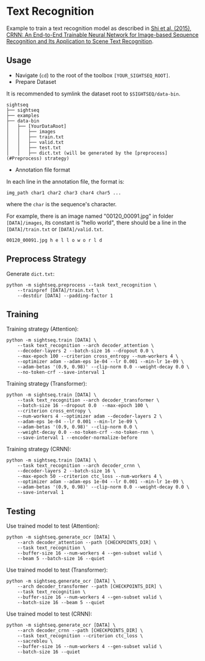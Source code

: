 # Text Recognition

Example to train a text recognition model as described in [Shi et al. (2015), CRNN: An End-to-End Trainable Neural Network for Image-based Sequence Recognition and Its Application to Scene Text Recognition](https://arxiv.org/abs/1507.05717).

## Usage
- Navigate (`cd`) to the root of the toolbox `[YOUR_SIGHTSEQ_ROOT]`.
- Prepare Dataset

It is recommended to symlink the dataset root to `$SIGHTSEQ/data-bin`.

```
sightseq
├── sightseq
├── examples
├── data-bin
│   ├── [YourDataRoot]
│   │   ├── images
│   │   ├── train.txt
│   │   ├── valid.txt
│   │   ├── test.txt
│   │   ├── dict.txt (will be generated by the [preprocess](#Preprocess) strategy)
```

- Annotation file format

In each line in the annotation file, the format is:

```
img_path char1 char2 char3 char4 char5 ...
```

where the `char` is the sequence's character.

For example, there is an image named "00120_00091.jpg" in folder `[DATA]/images`, its constant is "hello world", there should be a line in the `[DATA]/train.txt` or `[DATA]/valid.txt`.

```
00120_00091.jpg h e l l o w o r l d
```

## Preprocess Strategy
Generate `dict.txt`:

```
python -m sightseq.preprocess --task text_recognition \
    --trainpref [DATA]/train.txt \
    --destdir [DATA] --padding-factor 1
```

## Training
Training strategy (Attention):

```
python -m sightseq.train [DATA] \
    --task text_recognition --arch decoder_attention \
    --decoder-layers 2 --batch-size 16 --dropout 0.0 \
    --max-epoch 100 --criterion cross_entropy --num-workers 4 \
    --optimizer adam --adam-eps 1e-04 --lr 0.001 --min-lr 1e-09 \
    --adam-betas '(0.9, 0.98)' --clip-norm 0.0 --weight-decay 0.0 \
    --no-token-crf --save-interval 1
```

Training strategy (Transformer):

```
python -m sightseq.train [DATA] \
    --task text_recognition --arch decoder_transformer \
    --batch-size 16 --dropout 0.0  --max-epoch 100 \
    --criterion cross_entropy \
    --num-workers 4 --optimizer adam --decoder-layers 2 \
    --adam-eps 1e-04 --lr 0.001 --min-lr 1e-09 \
    --adam-betas '(0.9, 0.98)' --clip-norm 0.0 \
    --weight-decay 0.0 --no-token-crf --no-token-rnn \
    --save-interval 1 --encoder-normalize-before
```

Training strategy (CRNN):

```
python -m sightseq.train [DATA] \
    --task text_recognition --arch decoder_crnn \
    --decoder-layers 2 --batch-size 16 \
    --max-epoch 50 --criterion ctc_loss --num-workers 4 \
    --optimizer adam --adam-eps 1e-04 --lr 0.001 --min-lr 1e-09 \
    --adam-betas '(0.9, 0.98)' --clip-norm 0.0 --weight-decay 0.0 \
    --save-interval 1
```

## Testing
Use trained model to test (Attention):

```
python -m sightseq.generate_ocr [DATA] \
    --arch decoder_attention --path [CHECKPOINTS_DIR] \
    --task text_recognition \
    --buffer-size 16 --num-workers 4 --gen-subset valid \
    --beam 5 --batch-size 16 --quiet
```

Use trained model to test (Transformer):

```
python -m sightseq.generate_ocr [DATA] \
    --arch decoder_transformer --path [CHECKPOINTS_DIR] \
    --task text_recognition \
    --buffer-size 16 --num-workers 4 --gen-subset valid \
    --batch-size 16 --beam 5 --quiet
```

Use trained model to test (CRNN):

```
python -m sightseq.generate_ocr [DATA] \
    --arch decoder_crnn --path [CHECKPOINTS_DIR] \
    --task text_recognition --criterion ctc_loss \
    --sacrebleu \
    --buffer-size 16 --num-workers 4 --gen-subset valid \
    --batch-size 16 --quiet
```
